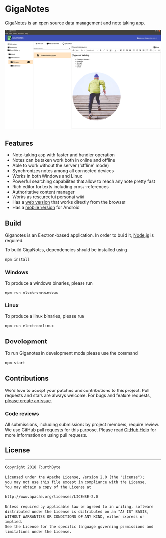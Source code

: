 # GigaNotes

[GigaNotes](https://giganotes.com) is an open source data management and note taking app.

![Giganotes](/docs/giganotes.png)

## Features

* Note-taking app with faster and handier operation
* Notes can be taken work both in online and offline
* Able to work without the server ('offline' mode)
* Synchronizes notes among all connected devices
* Works in both Windows and Linux 
* Powerful searching capabilites that allow to reach any note pretty fast
* Rich editor for texts including cross-references
* Authoritative content manager
* Works as resourceful personal wiki
* Has a [web version](https://web.giganotes.com) that works directly from the browser
* Has a [mobile version](https://play.google.com/store/apps/details?id=com.thetapad.app) for Android

## Build

Giganotes is an Electron-based application. In order to build it, [Node.js](https://nodejs.org) is required.

To build GigaNotes, dependencies should be installed using

```bash
npm install
```

### Windows

To produce a windows binaries, please run

```bash
npm run electron:windows
```

### Linux

To produce a linux binaries, please run

```bash
npm run electron:linux
```

## Development 

To run Giganotes in development mode please use the command

```bash
npm start
```
## Contributions

We'd love to accept your patches and contributions to this project. Pull requests and stars are always welcome. For bugs and feature requests, [please create an issue](../../issues/new).

### Code reviews

All submissions, including submissions by project members, require review. We
use GitHub pull requests for this purpose. Please read
[GitHub Help](https://help.github.com/articles/about-pull-requests/) for more
information on using pull requests.

## License
-------

    Copyright 2018 FourthByte
    
    Licensed under the Apache License, Version 2.0 (the "License");
    you may not use this file except in compliance with the License.
    You may obtain a copy of the License at
    
    http://www.apache.org/licenses/LICENSE-2.0
    
    Unless required by applicable law or agreed to in writing, software
    distributed under the License is distributed on an "AS IS" BASIS,
    WITHOUT WARRANTIES OR CONDITIONS OF ANY KIND, either express or implied.
    See the License for the specific language governing permissions and
    limitations under the License.
